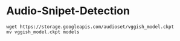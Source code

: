 # Audio-Snipet-Detection

```(sh)
wget https://storage.googleapis.com/audioset/vggish_model.ckpt 
mv vggish_model.ckpt models
```


